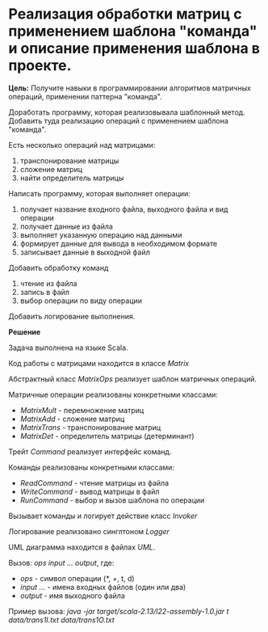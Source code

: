 # Реализация обработки матриц с применением шаблона "команда" и описание применения шаблона в проекте.

**Цель:** Получите навыки в программировании алгоритмов матричных операций, применении паттерна "команда".

Доработать программу, которая реализовывала шаблонный метод. Добавить туда реализацию операций с применением шаблона "команда".

Есть несколько операций над матрицами:
1. транспонирование матрицы
2. сложение матриц
3. найти определитель матрицы

Написать программу, которая выполняет операции:
1. получает название входного файла, выходного файла и вид операции
2. получает данные из файла
3. выполняет указанную операцию над данными 
4. формирует данные для вывода в необходимом формате
5. записывает данные в выходной файл

Добавить обработку команд 
1. чтение из файла
2. запись в файл
3. выбор операции по виду операции

Добавить логирование выполнения.

**Решение**

Задача выполнена на языке Scala.

Код работы с матрицами находится в классе *Matrix*

Абстрактный класс *MatrixOps* реализует шаблон матричных операций.

Матричные операции реализованы конкретными классами:
- *MatrixMult* - перемножение матриц
- *MatrixAdd* - сложение матриц
- *MatrixTrans* - транспонирование матриц
- *MatrixDet* - определитель матрицы (детерминант)

Трейт *Command* реализует интерфейс команд.

Команды реализованы конкретными классами:
- *ReadCommand* - чтение матрицы из файла
- *WriteCommand* - вывод матрицы в файл
- *RunCommand* - выбор и вызов шаблона по операции

Вызывает команды и логирует действие класс *Invoker*

Логирование реализовано синглтоном *Logger*

UML диаграмма находится в файлах *UML*.

Вызов: *ops input ... output*, где:
- *ops* - символ операции (*, +, t, d)
- *input ...* - имена входных файлов (один или два)
- *output* - имя выходного файла

Пример вызова: *java -jar target/scala-2.13/l22-assembly-1.0.jar t data/trans1I.txt data/trans1O.txt*
